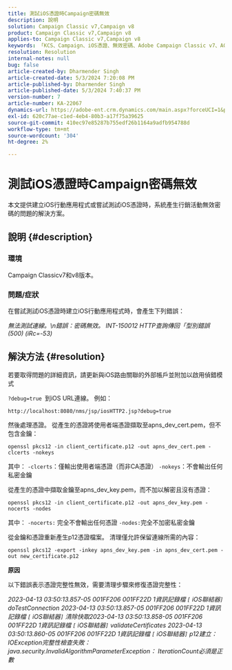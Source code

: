 ```yaml
---
title: 測試iOS憑證時Campaign密碼無效
description: 說明
solution: Campaign Classic v7,Campaign v8
product: Campaign Classic v7,Campaign v8
applies-to: Campaign Classic v7,Campaign v8
keywords: 「KCS、Campaign、iOS憑證、無效密碼、Adobe Campaign Classic v7、ACC v7、Adobe Campaign Classic v8、ACC v8」
resolution: Resolution
internal-notes: null
bug: false
article-created-by: Dharmender Singh
article-created-date: 5/3/2024 7:20:08 PM
article-published-by: Dharmender Singh
article-published-date: 5/3/2024 7:40:37 PM
version-number: 7
article-number: KA-22067
dynamics-url: https://adobe-ent.crm.dynamics.com/main.aspx?forceUCI=1&pagetype=entityrecord&etn=knowledgearticle&id=a07e0823-8209-ef11-9f8a-6045bd034c54
exl-id: 620c77ae-c1ed-4eb4-80b3-a17f75a39625
source-git-commit: 410ec97e85287b755edf26b1164a9adfb954788d
workflow-type: tm+mt
source-wordcount: '304'
ht-degree: 2%

---
```


# 測試iOS憑證時Campaign密碼無效


本文提供建立iOS行動應用程式或嘗試測試iOS憑證時，系統產生行銷活動無效密碼的問題的解決方案。

## 說明 {#description}


### <b>環境</b>

Campaign Classicv7和v8版本。



### <b>問題/症狀</b>

在嘗試測試iOS憑證時建立iOS行動應用程式時，會產生下列錯誤：

*無法測試連線。\n錯誤：密碼無效。 INT-150012 HTTP查詢傳回「型別錯誤(500) (iRc=-53)*


## 解決方法 {#resolution}


若要取得問題的詳細資訊，請更新與iOS路由關聯的外部帳戶並附加以啟用偵錯模式

`?debug=true `到iOS URL連線。 例如：

`http://localhost:8080/nms/jsp/iosHTTP2.jsp?debug=true`

然後處理憑證。 從產生的憑證將使用者端憑證擷取至apns_dev_cert.pem，但不包含金鑰：

`openssl pkcs12 -in client_certificate.p12 -out apns_dev_cert.pem -clcerts -nokeys`

其中：
`-clcerts`：僅輸出使用者端憑證（而非CA憑證）
`-nokeys`：不會輸出任何私密金鑰

從產生的憑證中擷取金鑰至apns_dev_key.pem，而不加以解密且沒有憑證：

`openssl pkcs12 -in client_certificate.p12 -out apns_dev_key.pem -nocerts -nodes`

其中：
`-nocerts:` 完全不會輸出任何憑證
`-nodes:`完全不加密私密金鑰

從金鑰和憑證重新產生p12憑證檔案。 清理僅允許保留連線所需的內容： 

`openssl pkcs12 -export -inkey apns_dev_key.pem -in apns_dev_cert.pem -out new_certificate.p12`

<b>原因</b>

以下錯誤表示憑證完整性無效，需要清理步驟來修復憑證完整性：

*2023-04-13 03:50:13.857-05 001FF206 001FF22D 1資訊記錄檔 `[` iOS聯結器`]`  doTestConnection 2023-04-13 03:50:13.857-05 001FF206 001FF22D 1資訊記錄檔 `[` iOS聯結器`]`  清除快取2023-04-13 03:50:13.858-05 001FF206 001FF22D 1資訊記錄檔 `[` iOS聯結器`]`  validateCertificates 2023-04-13 03:50:13.860-05 001FF206 001FF22D 1資訊記錄檔 `[` iOS聯結器`]`  p12建立： IOException完整性檢查失敗： java.security.InvalidAlgorithmParameterException： IterationCount必須是正數*
